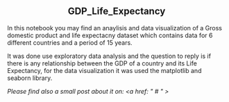 <center> <h2> GDP_Life_Expectancy </h2> </center>

<p> In this notebook you may find an anaylisis and data visualization of a Gross domestic product and life expectacny dataset which contains data for 6 different countries and a period of 15 years.
  
<p> It was done use exploratory data analysis and the question to reply is if there is any relationship between the GDP of a country and its Life Expectancy, for the data visualization it was used the matplotlib and seaborn library. 
  
<em> Please find also a small post about it on: <a href: " # " >  <em>
  



